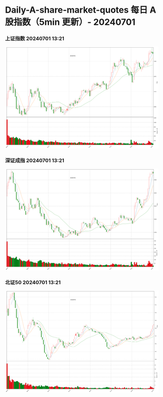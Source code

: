 
# Daily-A-share-market-quotes 每日 A 股指数（5min 更新）- 20240701

### 上证指数 20240701 13:21
![](./fig/2024/7/20240701-sh000001.png)

### 深证成指 20240701 13:21
![](./fig/2024/7/20240701-sz399001.png)

### 北证50 20240701 13:21
![](./fig/2024/7/20240701-bj899050.png)
